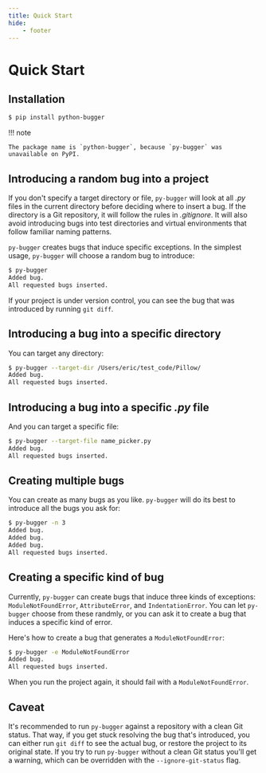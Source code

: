 ```yaml
---
title: Quick Start
hide:
    - footer
---
```


# Quick Start

## Installation

```sh
$ pip install python-bugger
```

!!! note

    The package name is `python-bugger`, because `py-bugger` was unavailable on PyPI.

## Introducing a random bug into a project

If you don't specify a target directory or file, `py-bugger` will look at all *.py* files in the current directory before deciding where to insert a bug. If the directory is a Git repository, it will follow the rules in *.gitignore*. It will also avoid introducing bugs into test directories and virtual environments that follow familiar naming patterns.

`py-bugger` creates bugs that induce specific exceptions. In the simplest usage, `py-bugger` will choose a random bug to introduce:

```sh
$ py-bugger
Added bug.
All requested bugs inserted.
```

If your project is under version control, you can see the bug that was introduced by running `git diff`.

## Introducing a bug into a specific directory

You can target any directory:

```sh
$ py-bugger --target-dir /Users/eric/test_code/Pillow/
Added bug.
All requested bugs inserted.
```

## Introducing a bug into a specific *.py* file

And you can target a specific file:

```sh
$ py-bugger --target-file name_picker.py
Added bug.
All requested bugs inserted.
```

## Creating multiple bugs

You can create as many bugs as you like. `py-bugger` will do its best to introduce all the bugs you ask for:

```sh
$ py-bugger -n 3
Added bug.
Added bug.
Added bug.
All requested bugs inserted.
```

## Creating a specific kind of bug

Currently, `py-bugger` can create bugs that induce three kinds of exceptions: `ModuleNotFoundError`, `AttributeError`, and `IndentationError`. You can let `py-bugger` choose from these randmly, or you can ask it to create a bug that induces a specific kind of error.

Here's how to create a bug that generates a `ModuleNotFoundError`:

```sh
$ py-bugger -e ModuleNotFoundError
Added bug.
All requested bugs inserted.
```

When you run the project again, it should fail with a `ModuleNotFoundError`.

## Caveat

It's recommended to run `py-bugger` against a repository with a clean Git status. That way, if you get stuck resolving the bug that's introduced, you can either run `git diff` to see the actual bug, or restore the project to its original state. If you try to run `py-bugger` without a clean Git status you'll get a warning, which can be overridden with the `--ignore-git-status` flag.
